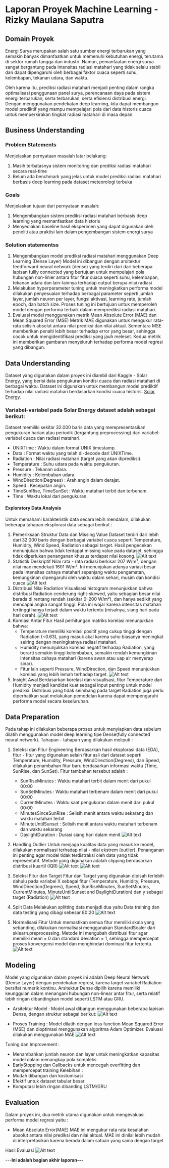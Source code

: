 # Laporan Proyek Machine Learning - Rizky Maulana Saputra

## Domain Proyek

Energi Surya merupakan salah satu sumber energi terbarukan yang semakin banyak dimanfaatkan untuk memenuhi kebutuhan energi, terutama di sektor rumah tangga dan industri. Namun, pemanfaatan energi surya sangat bergantung pada intensitas radiasi matahari yang tidak selalu stabil dan dapat dipengaruhi oleh berbagai faktor cuaca seperti suhu, kelembapan, tekanan udara, dan waktu.

Oleh karena itu, prediksi radiasi matahari menjadi penting dalam rangka optimalisasi penggunaan panel surya, perencanaan daya pada sistem energi terbarukan, serta terbarukan, serta efisiensi distribusi energi. Dengan menggunakan pendekatan deep learning, kita dapat membangun model prediktif yang mampu mempelajari pola dari data historis cuaca untuk memperkirakan tingkat radiasi matahari di masa depan.

<!-- **Rubrik/Kriteria Tambahan (Opsional)**:
- Jelaskan mengapa dan bagaimana masalah tersebut harus diselesaikan
- Menyertakan hasil riset terkait atau referensi. Referensi yang diberikan harus berasal dari sumber yang kredibel dan author yang jelas.
- Format Referensi dapat mengacu pada penulisan sitasi [IEEE](https://journals.ieeeauthorcenter.ieee.org/wp-content/uploads/sites/7/IEEE_Reference_Guide.pdf), [APA](https://www.mendeley.com/guides/apa-citation-guide/) atau secara umum seperti [di sini](https://penerbitdeepublish.com/menulis-buku-membuat-sitasi-dengan-mudah/)
- Sumber yang bisa digunakan [Scholar](https://scholar.google.com/) -->

## Business Understanding

<!-- Pada bagian ini, kamu perlu menjelaskan proses klarifikasi masalah.

Bagian laporan ini mencakup: -->

### Problem Statements

Menjelaskan pernyataan masalah latar belakang:
1. Masih terbatasnya sistem monitoring dan prediksi radiasi matahari secara real-time
2.  Belum ada benchmark yang jelas untuk model prediksi radiasi matahari berbasis deep learning pada dataset meteorologi terbuka

### Goals

Menjelaskan tujuan dari pernyataan masalah:
1. Mengembangkan sistem prediksi radiasi matahari berbasis deep learning yang memanfaatkan data historis
2. Menyediakan baseline hasil eksperimen yang dapat digunakan oleh peneliti atau praktisi lain dalam pengembangan sistem energi surya


<!-- **Rubrik/Kriteria Tambahan (Opsional)**:
- Menambahkan bagian “Solution Statement” yang menguraikan cara untuk meraih goals. Bagian ini dibuat dengan ketentuan sebagai berikut:  -->

### Solution statementss
1. Mengembangkan model prediksi radiasi matahari menggunakan Deep Learning (Dense Layer)
Model ini dibangun dengan arsitektur feedforward neural network (dense) yang terdiri dari dari beberapa lapisan fullly connected yang bertujuan untuk mempelajari pola hubungan non-linier antara fitur fitur cuaca seperti suhu, kelembapan, tekanan udara dan lain-lainnya terhadap output berupa nilai radiasi
2. Melakukan hyperparameter tuning untuk meningkatkan performa model
dilakukan penyesuaian terhadap berbagai parameter seperti jumlah layer, jumlah neuron per layer, fungsi aktivasi, learning rate, jumlah epoch, dan batch size. Proses tuning ini bertujuan untuk memperoleh model dengan performa terbaik dalam memprediksi radiasi matahari.
3. Evaluasi model menggunakan metrik Mean Absolute Error (MAE) dan Mean Squared Error (MSE)
Metrik MAE digunakan untuk mengukur rata-rata selisih absolut antara nilai prediksi dan nilai aktual. Sementara MSE memberikan penalti lebih besar terhadap error yang besar, sehingga cocok untuk mengidentifikasi prediksi yang jauh meleset. Kedua metrik ini memberikan gambaran menyeluruh terhadap performa model regresi yang dibangun.

## Data Understanding
Dataset yang digunakan dalam proyek ini diambil dari Kaggle - Solar Energy, yang berisi data pengukuran kondisi cuaca dan radiasi matahari di berbagai waktu. Dataset ini digunakan untuk membangun model prediktif terhadap nilai radiasi matahari berdasarkan kondisi cuaca historis. 
[Solar Energy](https://www.kaggle.com/datasets/dronio/SolarEnergy).

### Variabel-variabel pada Solar Energy dataset adalah sebagai berikut:
Dataset memiliki sekitar 32.000 baris data yang merepresentasikan pengukuran harian atau periodik (tergantung preprocessing) dari variabel-variabel cuaca dan radiasi matahari.
- UNIXTime : Waktu dalam format UNIX timestamp.
- Data : Format waktu yang telah di-decode dari UNIXTime.
- Radiation : Nilai radiasi matahari (target yang akan diprediksi).
- Temperature : Suhu udara pada waktu pengukuran.
- Pressure : Tekanan udara.
- Humidity : Kelembaban udara.
- WindDirection(Degrees) : Arah angin dalam derajat.
- Speed : Kecepatan angin.
- TimeSunRise, TimeSunSet : Waktu matahari terbit dan terbenam.
- Time : Waktu lokal dari pengukuran.

#### Exploratory Data Analysis
Untuk memahami karakteristik data secara lebih mendalam, dilakukan beberapa tahapan eksplorasi data sebagai berikut :
1. Pemeriksaan Struktur Data dan Missing Value
Dataset terdiri dari lebih dari 32.000 baris dengan berbagai variabel cuaca seperti Temperature, Humidity, Wind Speed, Radiation sebagai target. Hasil pengecekan menunjukan bahwa tidak terdapat missing value pada dataset, sehingga tidak diperlukan penanganan khusus terdapat nilai kosong.
![Alt text](img/MissingVal.png)
2. Statistik Deskriptif
Nilai rata - rata radiasi berkisar 207 W/m², dengan nilai max mendekati 1601 W/m². Ini menunjukan adanya variasi besar pada intensitas cahaya matahari sepanjang waktu pengamatan, kemungkinan dipengaruhi oleh waktu dalam sehari, musim dan kondisi cuaca
![Alt text](img/Describe.png)
3. Distribusi Nilai Radiation
Visualisasi histogram menunjukkan bahwa distribusi Radiation cenderung right-skewed, yaitu sebagian besar nilai berada di rentang rendah (sekitar 0–200 W/m²), dan hanya sedikit yang mencapai angka sangat tinggi. Pola ini wajar karena intensitas matahari tertinggi hanya terjadi dalam waktu tertentu (misalnya, siang hari pada hari cerah).
![Alt text](img/Distribusi.png)
4. Korelasi Antar Fitur
Hasil perhitungan matriks korelasi menunjukkan bahwa:
    - Temperature memiliki korelasi positif yang cukup tinggi dengan Radiation (~0.63), yang masuk akal karena suhu biasanya meningkat seiring dengan meningkatnya radiasi matahari.
    - Humidity menunjukkan korelasi negatif terhadap Radiation, yang berarti semakin tinggi kelembaban, semakin rendah kemungkinan intensitas cahaya matahari (karena awan atau uap air menyerap sinar).
    - Fitur lain seperti Pressure, WindDirection, dan Speed menunjukkan korelasi yang lebih lemah terhadap target.
![Alt text](img/Corr.png)
5. Insight Awal
Berdasarkan korelasi dan visualisasi, fitur Temperature dan Humidity menjadi kandidat kuat sebagai input penting untuk model prediksi. Distribusi yang tidak seimbang pada target Radiation juga perlu diperhatikan saat melakukan pemodelan karena dapat mempengaruhi performa model secara keseluruhan.

## Data Preparation
Pada tahap ini dilakukan beberapa proses untuk menyiapkan data sebelum dilatih menggunakan model deep learning tipe Dense(fully connected neural network). Tahapan - tahapan yang dilakukan meliputi :
1. Seleksi dan Fitur Engineering
Berdasarkan hasil eksplorasi data (EDA), fitur - fitur yang digunakan selain fitur asli dari dataset seperti Temperature, Humidity, Pressure, WindDirection(Degrees), dan Speed, dilakukan penambahan fitur baru berdasarkan informasi waktu (Time, SunRise, dan SunSet). Fitur tambahan tersebut adalah :
    - SunRiseMinutes : Waktu matahari terbit dalam menit dari pukul 00:00
    - SunSetMinutes : Waktu matahari terbenam dalam menit dari pukul 00:00
    - CurrentMinutes : Waktu saat pengukuran dalam menit dari pukul 00:00
    - MinutesSinceSunRise : Selisih menit antara waktu sekarang dan waktu matahari terbit
    - MinuteUntilSunset : Selisih menit antara waktu matahari terbenam dan waktu sekarang
    - DaylightDuration : Durasi siang hari dalam menit
![Alt text](img/Selection.png)
2. Handling Outlier
Untuk menjaga kualitas data yang masuk ke model, dilakukan normalisasi terhadap nilai - nilai ekstrem (outlier). Penanganan ini penting agar model tidak terdistraksi oleh data yang tidak representatif. Metode yang digunakan adalah clipping berdasarkan distribusi kuartil (IQR)
![Alt text](img/Outlier1.png)
![Alt text](img/Outlier2.png)
3. Seleksi Fitur dan Target
Fitur dan Target yang digunakan dipisah terlebih dahulu pada variabel X sebagai fitur (Temperature, Humidity, Pressure, WindDirection(Degrees), Speed, SunRiseMinutes, SunSetMinutes, CurrentMinutes, MinuteUntilSunset and DaylightDuration) dan y sebagai target (Radiation)
![Alt text](img/Xy.png)

4. Split Data
Melakukan splitting data menjadi dua yaitu Data training dan data testing yang dibagi sebesar 80:20
![Alt text](img/Split.png)
5. Normalisasi Fitur
Untuk memastikan semua fitur memiliki skala yang sebanding, dilakukan normalisasi menggunakan StandardScaler dari sklearn.preprocessing. Metode ini mengubah distribusi fitur agar memiliki mean = 0 dan standard deviation = 1, sehingga mempercepat proses konvergensi model dan menghindari dominasi fitur tertentu.
![Alt text](img/Scale.png)
<!-- **Rubrik/Kriteria Tambahan (Opsional)**: 
- Menjelaskan proses data preparation yang dilakukan
- Menjelaskan alasan mengapa diperlukan tahapan data preparation tersebut. -->

## Modeling
Model yang digunakan dalam proyek ini adalah Deep Neural Network (Dense Layer) dengan pendekatan regresi, karena target variabel Radiation bersifat numerik kontinu. Arsitektur Dense dipilih karena memiliki keunggulan dalam menangani hubungan non-linear antar fitur, serta relatif lebih ringan dibandingkan model seperti LSTM atau GRU.
- Arsitektur Model :
Model awal dibangun menggunakan beberapa lapisan Dense, dengan struktur sebagai berikut:
![Alt text](img/Arsitektur.png)

- Proses Training :
Model dilatih dengan loss function Mean Squared Error (MSE) dan dioptimasi menggunakan algoritma Adam Optimizer. Evaluasi dilakukan menggunakan MAE
![Alt text](img/Train.png)

Tuning dan Improvement :
- Menambahkan jumlah neuron dan layer untuk meningkatkan kapasitas model dalam menangkap pola kompleks
- EarlyStopping dan Callbacks untuk mencegah overfitting dan mempercepat training
Kelebihan :
- Mudah dibangun dan kostumisasi
- Efektif untuk dataset tabular besar
- Komputasi lebih ringan dibanding LSTM/GRU

<!-- **Rubrik/Kriteria Tambahan (Opsional)**: 
- Menjelaskan kelebihan dan kekurangan dari setiap algoritma yang digunakan.
- Jika menggunakan satu algoritma pada solution statement, lakukan proses improvement terhadap model dengan hyperparameter tuning. **Jelaskan proses improvement yang dilakukan**.
- Jika menggunakan dua atau lebih algoritma pada solution statement, maka pilih model terbaik sebagai solusi. **Jelaskan mengapa memilih model tersebut sebagai model terbaik**. -->

## Evaluation
Dalam proyek ini, dua metrik utama digunakan untuk mengevaluasi performa model regresi yaitu :
- Mean Absolute Error(MAE)
MAE ini mengukur rata rata kesalahan absolut antara nilai prediksi dan nilai aktual. MAE ini dinilai lebih mudah di interpretasikan karena berada dalam satuan yang sama dengan target

Hasil Evaluasi
![Alt text](img/Evaltrain.png)


<!-- Sebagai contoh, Anda memiih kasus klasifikasi dan menggunakan metrik **akurasi, precision, recall, dan F1 score**. Jelaskan mengenai beberapa hal berikut:
- Penjelasan mengenai metrik yang digunakan
- Menjelaskan hasil proyek berdasarkan metrik evaluasi -->

<!-- Ingatlah, metrik evaluasi yang digunakan harus sesuai dengan konteks data, problem statement, dan solusi yang diinginkan. -->

<!-- **Rubrik/Kriteria Tambahan (Opsional)**: 
- Menjelaskan formula metrik dan bagaimana metrik tersebut bekerja. -->

**---Ini adalah bagian akhir laporan---**

<!-- _Catatan:_
- _Anda dapat menambahkan gambar, kode, atau tabel ke dalam laporan jika diperlukan. Temukan caranya pada contoh dokumen markdown di situs editor [Dillinger](https://dillinger.io/), [Github Guides: Mastering markdown](https://guides.github.com/features/mastering-markdown/), atau sumber lain di internet. Semangat!_
- Jika terdapat penjelasan yang harus menyertakan code snippet, tuliskan dengan sewajarnya. Tidak perlu menuliskan keseluruhan kode project, cukup bagian yang ingin dijelaskan saja. -->

